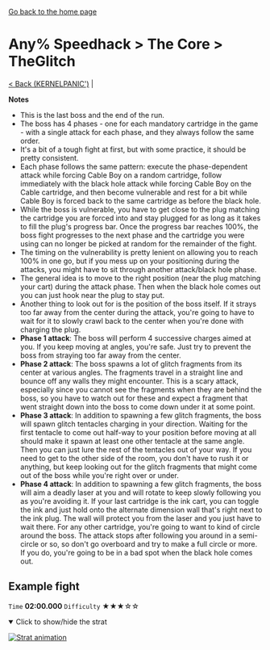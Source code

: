 [Go back to the home page](https://github.com/Doublevil/scbspeedrun)

# Any% Speedhack > The Core > TheGlitch

[< Back (KERNELPANIC')](https://github.com/Doublevil/scbspeedrun/blob/main/levels/any_sh/CORE/KERNELPANIC'.md) | 

**Notes**
- This is the last boss and the end of the run.
- The boss has 4 phases - one for each mandatory cartridge in the game - with a single attack for each phase, and they always follow the same order.
- It's a bit of a tough fight at first, but with some practice, it should be pretty consistent.
- Each phase follows the same pattern: execute the phase-dependent attack while forcing Cable Boy on a random cartridge, follow immediately with the black hole attack while forcing Cable Boy on the Cable cartridge, and then become vulnerable and rest for a bit while Cable Boy is forced back to the same cartridge as before the black hole.
- While the boss is vulnerable, you have to get close to the plug matching the cartridge you are forced into and stay plugged for as long as it takes to fill the plug's progress bar. Once the progress bar reaches 100%, the boss fight progresses to the next phase and the cartridge you were using can no longer be picked at random for the remainder of the fight.
- The timing on the vulnerability is pretty lenient on allowing you to reach 100% in one go, but if you mess up on your positioning during the attacks, you might have to sit through another attack/black hole phase.
- The general idea is to move to the right position (near the plug matching your cart) during the attack phase. Then when the black hole comes out you can just hook near the plug to stay put.
- Another thing to look out for is the position of the boss itself. If it strays too far away from the center during the attack, you're going to have to wait for it to slowly crawl back to the center when you're done with charging the plug.
- **Phase 1 attack**: The boss will perform 4 successive charges aimed at you. If you keep moving at angles, you're safe. Just try to prevent the boss from straying too far away from the center.
- **Phase 2 attack**: The boss spawns a lot of glitch fragments from its center at various angles. The fragments travel in a straight line and bounce off any walls they might encounter. This is a scary attack, especially since you cannot see the fragments when they are behind the boss, so you have to watch out for these and expect a fragment that went straight down into the boss to come down under it at some point.
- **Phase 3 attack**: In addition to spawning a few glitch fragments, the boss will spawn glitch tentacles charging in your direction. Waiting for the first tentacle to come out half-way to your position before moving at all should make it spawn at least one other tentacle at the same angle. Then you can just lure the rest of the tentacles out of your way. If you need to get to the other side of the room, you don't have to rush it or anything, but keep looking out for the glitch fragments that might come out of the boss while you're right over or under.
- **Phase 4 attack**: In addition to spawning a few glitch fragments, the boss will aim a deadly laser at you and will rotate to keep slowly following you as you're avoiding it. If your last cartridge is the ink cart, you can toggle the ink and just hold onto the alternate dimension wall that's right next to the ink plug. The wall will protect you from the laser and you just have to wait there. For any other cartridge, you're going to want to kind of circle around the boss. The attack stops after following you around in a semi-circle or so, so don't go overboard and try to make a full circle or more. If you do, you're going to be in a bad spot when the black hole comes out.

## Example fight

`Time` **02:00.000** `Difficulty` ★★★☆☆
<details open>
  <summary>Click to show/hide the strat</summary>

  [![Strat animation](https://github.com/Doublevil/scbspeedrun/blob/main/media/levels/CORE/TheGlitch_Strat.webp)](https://github.com/Doublevil/scbspeedrun/blob/main/media/levels/CORE/TheGlitch_Strat.mp4?raw=true)
</details>
